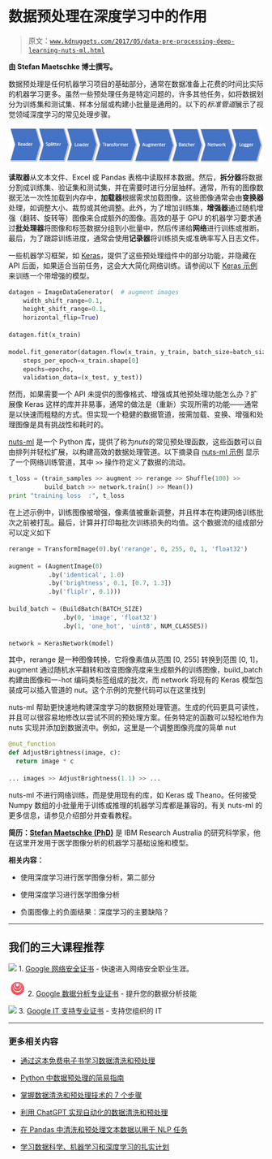 # 数据预处理在深度学习中的作用

> 原文：[`www.kdnuggets.com/2017/05/data-pre-processing-deep-learning-nuts-ml.html`](https://www.kdnuggets.com/2017/05/data-pre-processing-deep-learning-nuts-ml.html)

**由 Stefan Maetschke 博士撰写。**

数据预处理是任何机器学习项目的基础部分，通常在数据准备上花费的时间比实际的机器学习更多。虽然一些预处理任务是特定问题的，许多其他任务，如将数据划分为训练集和测试集、样本分层或构建小批量是通用的。以下的*标准管道*展示了视觉领域深度学习的常见处理步骤。

![](img/2b264a4fa4eb7d575994203692befe3c.png)

**读取器**从文本文件、Excel 或 Pandas 表格中读取样本数据。然后，**拆分器**将数据分割成训练集、验证集和测试集，并在需要时进行分层抽样。通常，所有的图像数据无法一次性加载到内存中，**加载器**根据需求加载图像。这些图像通常会由**变换器**处理，如调整大小、裁剪或其他调整。此外，为了增加训练集，**增强器**通过随机增强（翻转、旋转等）图像来合成额外的图像。高效的基于 GPU 的机器学习要求通过**批处理器**将图像和标签数据分组到小批量中，然后传递给**网络**进行训练或推断。最后，为了跟踪训练进度，通常会使用**记录器**将训练损失或准确率写入日志文件。

一些机器学习框架，如 [Keras](https://keras.io/)，提供了这些预处理组件中的部分功能，并隐藏在 API 后面，如果适合当前任务，这会大大简化网络训练。请参阅以下 [Keras 示例](https://github.com/fchollet/keras/blob/master/examples/cifar10_cnn.py) 来训练一个带增强的模型。

```py
datagen = ImageDataGenerator(  # augment images
    width_shift_range=0.1,  
    height_shift_range=0.1, 
    horizontal_flip=True)   

datagen.fit(x_train)

model.fit_generator(datagen.flow(x_train, y_train, batch_size=batch_size),
    steps_per_epoch=x_train.shape[0] 
    epochs=epochs,
    validation_data=(x_test, y_test))
```

然而，如果需要一个 API 未提供的图像格式、增强或其他预处理功能怎么办？扩展像 Keras 这样的库并非易事，通常的做法是（重新）实现所需的功能——通常是以快速而粗糙的方式。但实现一个稳健的数据管道，按需加载、变换、增强和处理图像是具有挑战性和耗时的。

[nuts-ml](https://maet3608.github.io/nuts-ml/index.html) 是一个 Python 库，提供了称为*nuts*的常见预处理函数，这些函数可以自由排列并轻松扩展，以构建高效的数据处理管道。以下摘录自 [nuts-ml 示例](https://github.com/maet3608/nuts-ml/blob/master/nutsml/examples/cifar/cnn_train.py) 显示了一个网络训练管道，其中 `>>` 操作符定义了数据的流动。

```py
t_loss = (train_samples >> augment >> rerange >> Shuffle(100) >> 
          build_batch >> network.train() >> Mean())
print "training loss  :", t_loss
```

在上述示例中，训练图像被增强，像素值被重新调整，并且样本在构建网络训练批次之前被打乱。最后，计算并打印每批次训练损失的均值。这个数据流的组成部分可以定义如下

```py
rerange = TransformImage(0).by('rerange', 0, 255, 0, 1, 'float32')

augment = (AugmentImage(0)
           .by('identical', 1.0)
           .by('brightness', 0.1, [0.7, 1.3])
           .by('fliplr', 0.1)))

build_batch = (BuildBatch(BATCH_SIZE)
               .by(0, 'image', 'float32')
               .by(1, 'one_hot', 'uint8', NUM_CLASSES))           

network = KerasNetwork(model)
```

其中，rerange 是一种图像转换，它将像素值从范围 [0, 255] 转换到范围 [0, 1]，augment 通过随机水平翻转和改变图像亮度来生成额外的训练图像，build_batch 构建由图像和一-hot 编码类标签组成的批次，而 network 将现有的 Keras 模型包装成可以插入管道的 nut。这个示例的完整代码可以在这里找到

nuts-ml 帮助更快速地构建深度学习的数据预处理管道。生成的代码更具可读性，并且可以很容易地修改以尝试不同的预处理方案。任务特定的函数可以轻松地作为 nuts 实现并添加到数据流中。例如，这里是一个调整图像亮度的简单 nut

```py
@nut_function
def AdjustBrightness(image, c):
  return image * c

... images >> AdjustBrightness(1.1) >> ...  
```

nuts-ml 不进行网络训练，而是使用现有的库，如 Keras 或 Theano。任何接受 Numpy 数组的小批量用于训练或推理的机器学习库都是兼容的。有关 nuts-ml 的更多信息，请参见介绍部分并查看教程。

**简历：[Stefan Maetschke (PhD)](http://researcher.ibm.com/researcher/view.php?person=au1-stefanrm)** 是 IBM Research Australia 的研究科学家，他在这里开发用于医学图像分析的机器学习基础设施和模型。

**相关内容：**

+   使用深度学习进行医学图像分析，第二部分

+   使用深度学习进行医学图像分析

+   负面图像上的负面结果：深度学习的主要缺陷？

* * *

## 我们的三大课程推荐

![](img/0244c01ba9267c002ef39d4907e0b8fb.png) 1\. [Google 网络安全证书](https://www.kdnuggets.com/google-cybersecurity) - 快速进入网络安全职业生涯。

![](img/e225c49c3c91745821c8c0368bf04711.png) 2\. [Google 数据分析专业证书](https://www.kdnuggets.com/google-data-analytics) - 提升您的数据分析技能

![](img/0244c01ba9267c002ef39d4907e0b8fb.png) 3\. [Google IT 支持专业证书](https://www.kdnuggets.com/google-itsupport) - 支持您组织的 IT

* * *

### 更多相关内容

+   [通过这本免费电子书学习数据清洗和预处理](https://www.kdnuggets.com/2023/08/learn-data-cleaning-preprocessing-data-science-free-ebook.html)

+   [Python 中数据预处理的简易指南](https://www.kdnuggets.com/2020/07/easy-guide-data-preprocessing-python.html)

+   [掌握数据清洗和预处理技术的 7 个步骤](https://www.kdnuggets.com/2023/08/7-steps-mastering-data-cleaning-preprocessing-techniques.html)

+   [利用 ChatGPT 实现自动化的数据清洗和预处理](https://www.kdnuggets.com/2023/08/harnessing-chatgpt-automated-data-cleaning-preprocessing.html)

+   [在 Pandas 中清洗和预处理文本数据以用于 NLP 任务](https://www.kdnuggets.com/cleaning-and-preprocessing-text-data-in-pandas-for-nlp-tasks)

+   [学习数据科学、机器学习和深度学习的扎实计划](https://www.kdnuggets.com/2023/01/mwiti-solid-plan-learning-data-science-machine-learning-deep-learning.html)
